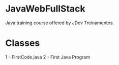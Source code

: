 # JavaWebFullStack
Java training course offered by JDev Treinamentos.

# Classes
1 - FirstCode.java
2 - First Java Program
